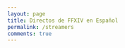 ```yaml
---
layout: page
title: Directos de FFXIV en Español
permalink: /streamers
comments: true
---
```


<!-- Add a placeholder for the Twitch embed -->
<div id="twitch-embed"></div>

<!-- Load the Twitch embed JavaScript file -->
<script src="https://embed.twitch.tv/embed/v1.js"></script>

<!-- Create a Twitch.Embed object that will render within the "twitch-embed" element -->
<script type="text/javascript">
    new Twitch.Embed("twitch-embed", {
    width: 854,
    height: 480,
    channel: "aebon",
    // Only needed if this page is going to be embedded on other websites
    parent: ["gaceta-eorzea.com", "www.gaceta-eorzea.com"]
    });
</script>

<script type="text/javascript">
    new Twitch.Embed("twitch-embed", {
    width: 854,
    height: 480,
    channel: "momoxttw",
    // Only needed if this page is going to be embedded on other websites
    parent: ["gaceta-eorzea.com", "www.gaceta-eorzea.com"]
    });
</script>

<script type="text/javascript">
    new Twitch.Embed("twitch-embed", {
    width: 854,
    height: 480,
    channel: "chocoferu",
    // Only needed if this page is going to be embedded on other websites
    parent: ["gaceta-eorzea.com", "www.gaceta-eorzea.com"]
    });
</script>

<script type="text/javascript">
    new Twitch.Embed("twitch-embed", {
    width: 854,
    height: 480,
    channel: "ArcalCCA",
    // Only needed if this page is going to be embedded on other websites
    parent: ["gaceta-eorzea.com", "www.gaceta-eorzea.com"]
    });
</script>

<script type="text/javascript">
    new Twitch.Embed("twitch-embed", {
    width: 854,
    height: 480,
    channel: "sothishere",
    // Only needed if this page is going to be embedded on other websites
    parent: ["gaceta-eorzea.com", "www.gaceta-eorzea.com"]
    });
</script>

<script type="text/javascript">
    new Twitch.Embed("twitch-embed", {
    width: 854,
    height: 480,
    channel: "ninaariel",
    // Only needed if this page is going to be embedded on other websites
    parent: ["gaceta-eorzea.com", "www.gaceta-eorzea.com"]
    });
</script>

<script type="text/javascript">
    new Twitch.Embed("twitch-embed", {
    width: 854,
    height: 480,
    channel: "lia_tales",
    // Only needed if this page is going to be embedded on other websites
    parent: ["gaceta-eorzea.com", "www.gaceta-eorzea.com"]
    });
</script>

<script type="text/javascript">
    new Twitch.Embed("twitch-embed", {
    width: 854,
    height: 480,
    channel: "cahos_gaming",
    // Only needed if this page is going to be embedded on other websites
    parent: ["gaceta-eorzea.com", "www.gaceta-eorzea.com"]
    });
</script>